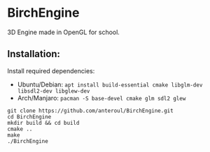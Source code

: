 # BirchEngine
3D Engine made in OpenGL for school.

## Installation:

Install required dependencies:
- Ubuntu/Debian: `apt install build-essential cmake libglm-dev libsdl2-dev libglew-dev`
- Arch/Manjaro: `pacman -S base-devel cmake glm sdl2 glew`

```
git clone https://github.com/anteroul/BirchEngine.git
cd BirchEngine
mkdir build && cd build
cmake ..
make
./BirchEngine
```
